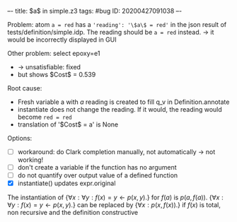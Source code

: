 –-
title: \$a\$ in simple.z3
tags: #bug
   ID: 20200427091038
–-

Problem: atom `a = red` has a `'reading': '\$a\$ = red'` in the json result of tests/definition/simple.idp.  The reading should be `a = red` instead.
→ it would be incorrectly displayed in GUI

Other problem: select epoxy=e1 
* → unsatisfiable: fixed
* but shows \$Cost\$ = 0.539


Root cause:
* Fresh variable a with $a$ reading is created to fill q_v in Definition.annotate
* instantiate does not change the reading.  If it would, the reading would become `red = red`
* translation of '\$Cost\$ = a' is None

Options:
- [ ] workaround: do Clark completion manually, not automatically  → not working!
- [ ] don't create a variable if the function has no argument
- [ ] do not quantify over output value of a defined function
- [x] instantiate() updates expr.original 

The instantiation of $\{\forall x: \forall y: f(x)=y \leftarrow p(x,y).\}$ for $f(a)$ is $p(a, f(a))$. 
$\{\forall x: \forall y: f(x)=y \leftarrow p(x,y).\}$ can be replaced by $\{\forall x: p(x,f(x)).\}$ if $f(x)$ is total, non recursive and the definition constructive